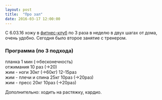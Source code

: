 ```yaml
---
layout: post
title:  "Про зал"
date: 2016-03-17 12:00:00
---
```


С 6.03.16 хожу в [фитнес-клуб](http://www.wg99.ru/) по 3 раза в неделю в двух шагах от дома, очень удобно. Сегодня было второе занятие с тренером.<br>

### Программа (по 3 подхода)

планка 1 мин (->бесконечность)<br>
отжимания 10 раз (->20)<br>
жим - ноги 30кг (->60кг) 12-15раз<br>
жим - плечи и спина 25кг 10раз (->20раз)<br>
жим - пресс 20кг 10раз (->20раз)<br>

Дополнительно: ходить на растяжку, кардио.
